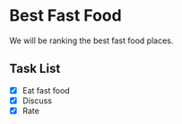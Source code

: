 # Best Fast Food

We will be ranking the best fast food places.

## Task List
- [x] Eat fast food
- [x] Discuss
- [x] Rate
